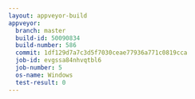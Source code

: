 ```yaml
---
layout: appveyor-build
appveyor:
  branch: master
  build-id: 50090834
  build-number: 586
  commit: 1df129d7a7c3d5f7030ceae77936a771c0819cca
  job-id: evgssa84nhvqtbl6
  job-number: 5
  os-name: Windows
  test-result: 0
---
```

